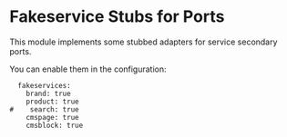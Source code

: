 # Fakeservice Stubs for Ports

This module implements some stubbed adapters for service secondary ports.

You can enable them in the configuration:

```
  fakeservices:
    brand: true
    product: true
#    search: true
    cmspage: true
    cmsblock: true
```

